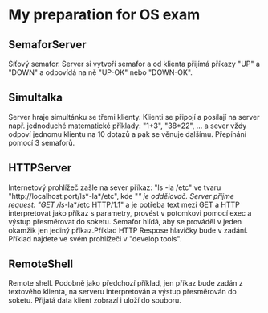 # My preparation for OS exam
## SemaforServer
Síťový semafor. Server si vytvoří semafor a od klienta přijímá příkazy "UP" a "DOWN" a odpovídá na ně "UP-OK" nebo "DOWN-OK". 

## Simultalka
Server hraje simultánku se třemi klienty. Klienti se připojí a posílají na server např. jednoduché matematické příklady: "1+3", "38*22", ... a sever vždy odpoví jednomu klientu na 10 dotazů a pak se věnuje dalšímu. Přepínání pomocí 3 semaforů. 

## HTTPServer
Internetový prohlížeč zašle na sever příkaz: "ls -la /etc" ve tvaru "http://localhost:port/ls*-la*/etc", kde "*" je oddělovač. Server přijme request: "GET /ls*-la*/etc HTTP/1.1" a je potřeba text mezi GET a HTTP interpretovat jako příkaz s parametry, provést v potomkovi pomocí exec a výstup přesměrovat do soketu. Semafor hlídá, aby se prováděl v jeden okamžik jen jediný příkaz.Příklad HTTP Respose hlavičky bude v zadání. Příklad najdete ve svém prohlížeči v "develop tools". 

## RemoteShell
Remote shell. Podobně jako předchozí příklad, jen příkaz bude zadán z textového klienta, na serveru interpretován a výstup přesměrován do soketu. Přijatá data klient zobrazí i uloží do souboru.

